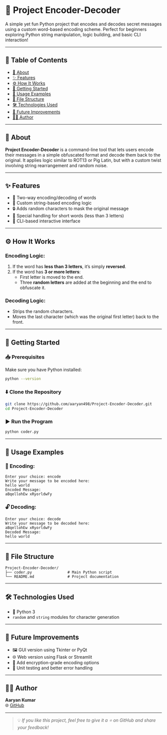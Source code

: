 # 🔐 Project Encoder-Decoder

A simple yet fun Python project that encodes and decodes secret messages using a custom word-based encoding scheme. Perfect for beginners exploring Python string manipulation, logic building, and basic CLI interaction!

---

## 📌 Table of Contents

- [📖 About](#-about)
- [✨ Features](#-features)
- [⚙️ How It Works](#️-how-it-works)
- [🚀 Getting Started](#-getting-started)
- [🧪 Usage Examples](#-usage-examples)
- [📂 File Structure](#-file-structure)
- [🛠️ Technologies Used](#️-technologies-used)
- [📝 Future Improvements](#-future-improvements)
- [🙋‍♂️ Author](#-author)

---

## 📖 About

**Project Encoder-Decoder** is a command-line tool that lets users encode their messages in a simple obfuscated format and decode them back to the original. It applies logic similar to ROT13 or Pig Latin, but with a custom twist involving string rearrangement and random noise.

---

## ✨ Features

- 🔁 Two-way encoding/decoding of words  
- 🧠 Custom string-based encoding logic  
- 🔒 Adds random characters to mask the original message  
- 📏 Special handling for short words (less than 3 letters)  
- 🧪 CLI-based interactive interface  

---

## ⚙️ How It Works

### Encoding Logic:
1. If the word has **less than 3 letters**, it’s simply **reversed**.
2. If the word has **3 or more letters**:
   - First letter is moved to the end.
   - Three **random letters** are added at the beginning and the end to obfuscate it.

### Decoding Logic:
- Strips the random characters.
- Moves the last character (which was the original first letter) back to the front.

---

## 🚀 Getting Started

### 📥 Prerequisites
Make sure you have Python installed:

```bash
python --version
```

### ⬇️ Clone the Repository

```bash
git clone https://github.com/aaryan498/Project-Encoder-Decoder.git
cd Project-Encoder-Decoder
```

### ▶️ Run the Program

```bash
python coder.py
```

---

## 🧪 Usage Examples

### 🧬 Encoding:
```
Enter your choice: encode
Write your message to be encoded here:
hello world
Encoded Message:
aBqellohEw xRyorldwFy
```

### 🔓 Decoding:
```
Enter your choice: decode
Write your message to be decoded here:
aBqellohEw xRyorldwFy
Decoded Message:
hello world
```

---

## 📂 File Structure

```
Project-Encoder-Decoder/
├── coder.py                # Main Python script
└── README.md               # Project documentation
```

---

## 🛠️ Technologies Used

- 🐍 Python 3
- `random` and `string` modules for character generation

---

## 📝 Future Improvements

- 🖼️ GUI version using Tkinter or PyQt  
- 🌐 Web version using Flask or Streamlit  
- 🔐 Add encryption-grade encoding options  
- 🧪 Unit testing and better error handling  

---

## 🙋‍♂️ Author

**Aaryan Kumar**  
🌐 [GitHub](https://github.com/aaryan498)

---

> 💡 *If you like this project, feel free to give it a ⭐ on GitHub and share your feedback!*
